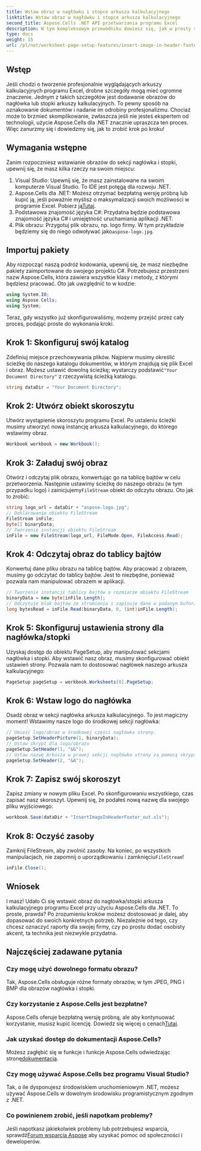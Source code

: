 ```yaml
---
title: Wstaw obraz w nagłówku i stopce arkusza kalkulacyjnego
linktitle: Wstaw obraz w nagłówku i stopce arkusza kalkulacyjnego
second_title: Aspose.Cells .NET API przetwarzania programu Excel
description: W tym kompleksowym przewodniku dowiesz się, jak w prosty sposób wstawić obraz do nagłówka/stopki za pomocą Aspose.Cells for .NET.
type: docs
weight: 15
url: /pl/net/worksheet-page-setup-features/insert-image-in-header-footer/
---
```

## Wstęp
Jeśli chodzi o tworzenie profesjonalnie wyglądających arkuszy kalkulacyjnych programu Excel, drobne szczegóły mogą mieć ogromne znaczenie. Jednym z takich szczegółów jest dodawanie obrazów do nagłówka lub stopki arkuszy kalkulacyjnych. To pewny sposób na oznakowanie dokumentów i nadanie im odrobiny profesjonalizmu. Chociaż może to brzmieć skomplikowanie, zwłaszcza jeśli nie jesteś ekspertem od technologii, użycie Aspose.Cells dla .NET znacznie upraszcza ten proces. Więc zanurzmy się i dowiedzmy się, jak to zrobić krok po kroku!
## Wymagania wstępne
Zanim rozpoczniesz wstawianie obrazów do sekcji nagłówka i stopki, upewnij się, że masz kilka rzeczy na swoim miejscu:
1. Visual Studio: Upewnij się, że masz zainstalowane na swoim komputerze Visual Studio. To IDE jest potęgą dla rozwoju .NET.
2.  Aspose.Cells dla .NET: Możesz otrzymać bezpłatną wersję próbną lub kupić ją, jeśli poważnie myślisz o maksymalizacji swoich możliwości w programie Excel. Pobierz ją[Tutaj](https://releases.aspose.com/cells/net/).
3. Podstawowa znajomość języka C#: Przydatna będzie podstawowa znajomość języka C# i umiejętność uruchamiania aplikacji .NET.
4. Plik obrazu: Przygotuj plik obrazu, np. logo firmy. W tym przykładzie będziemy się do niego odwoływać jako`aspose-logo.jpg`.
## Importuj pakiety
Aby rozpocząć naszą podróż kodowania, upewnij się, że masz niezbędne pakiety zaimportowane do swojego projektu C#. Potrzebujesz przestrzeni nazw Aspose.Cells, która zawiera wszystkie klasy i metody, z którymi będziesz pracować.
Oto jak uwzględnić to w kodzie:
```csharp
using System.IO;
using Aspose.Cells;
using System;
```
Teraz, gdy wszystko już skonfigurowaliśmy, możemy przejść przez cały proces, podając proste do wykonania kroki.
## Krok 1: Skonfiguruj swój katalog
Zdefiniuj miejsce przechowywania plików.
 Najpierw musimy określić ścieżkę do naszego katalogu dokumentów, w którym znajdują się plik Excel i obraz. Możesz ustawić dowolną ścieżkę; wystarczy podstawić`"Your Document Directory"` z rzeczywistą ścieżką katalogu.
```csharp
string dataDir = "Your Document Directory";
```
## Krok 2: Utwórz obiekt skoroszytu
Utwórz wystąpienie skoroszytu programu Excel.
Po ustaleniu ścieżki musimy utworzyć nową instancję arkusza kalkulacyjnego, do którego wstawimy obraz. 
```csharp
Workbook workbook = new Workbook();
```
## Krok 3: Załaduj swój obraz
Otwórz i odczytaj plik obrazu, konwertując go na tablicę bajtów w celu przetworzenia.
Następnie ustawimy ścieżkę do naszego obrazu (w tym przypadku logo) i zainicjujemy`FileStream` obiekt do odczytu obrazu. Oto jak to zrobić:
```csharp
string logo_url = dataDir + "aspose-logo.jpg";
// Deklarowanie obiektu FileStream
FileStream inFile;
byte[] binaryData;
// Tworzenie instancji obiektu FileStream
inFile = new FileStream(logo_url, FileMode.Open, FileAccess.Read);
```
## Krok 4: Odczytaj obraz do tablicy bajtów
Konwertuj dane pliku obrazu na tablicę bajtów.
Aby pracować z obrazem, musimy go odczytać do tablicy bajtów. Jest to niezbędne, ponieważ pozwala nam manipulować obrazem w aplikacji.
```csharp
// Tworzenie instancji tablicy bajtów o rozmiarze obiektu FileStream
binaryData = new byte[inFile.Length];
// Odczytuje blok bajtów ze strumienia i zapisuje dane w podanym buforze tablicy bajtów.
long bytesRead = inFile.Read(binaryData, 0, (int)inFile.Length);
```
## Krok 5: Skonfiguruj ustawienia strony dla nagłówka/stopki
Uzyskaj dostęp do obiektu PageSetup, aby manipulować sekcjami nagłówka i stopki.
Aby wstawić nasz obraz, musimy skonfigurować obiekt ustawień strony. Pozwala nam to dostosować nagłówek naszego arkusza kalkulacyjnego:
```csharp
PageSetup pageSetup = workbook.Worksheets[0].PageSetup;
```
## Krok 6: Wstaw logo do nagłówka
Osadź obraz w sekcji nagłówka arkusza kalkulacyjnego.
To jest magiczny moment! Wstawimy nasze logo do środkowej sekcji nagłówka:
```csharp
// Umieść logo/obraz w środkowej części nagłówka strony.
pageSetup.SetHeaderPicture(1, binaryData);
// Ustaw skrypt dla logo/obrazu
pageSetup.SetHeader(1, "&G");
// Ustaw nazwę Arkusza w prawej sekcji nagłówka strony za pomocą skryptu
pageSetup.SetHeader(2, "&A");
```
## Krok 7: Zapisz swój skoroszyt
Zapisz zmiany w nowym pliku Excel.
Po skonfigurowaniu wszystkiego, czas zapisać nasz skoroszyt. Upewnij się, że podałeś nową nazwę dla swojego pliku wyjściowego:
```csharp
workbook.Save(dataDir + "InsertImageInHeaderFooter_out.xls");
```
## Krok 8: Oczyść zasoby
Zamknij FileStream, aby zwolnić zasoby.
 Na koniec, po wszystkich manipulacjach, nie zapomnij o uporządkowaniu i zamknięciu`FileStream`!
```csharp
inFile.Close();
```
## Wniosek
I masz! Udało Ci się wstawić obraz do nagłówka/stopki arkusza kalkulacyjnego programu Excel przy użyciu Aspose.Cells dla .NET. To proste, prawda? Po zrozumieniu kroków możesz dostosować je dalej, aby dopasować do swoich konkretnych potrzeb. Niezależnie od tego, czy chcesz oznaczyć raporty dla swojej firmy, czy po prostu dodać osobisty akcent, ta technika jest niezwykle przydatna. 
## Najczęściej zadawane pytania
### Czy mogę użyć dowolnego formatu obrazu?
Tak, Aspose.Cells obsługuje różne formaty obrazów, w tym JPEG, PNG i BMP dla obrazów nagłówka i stopki.
### Czy korzystanie z Aspose.Cells jest bezpłatne?
 Aspose.Cells oferuje bezpłatną wersję próbną, ale aby kontynuować korzystanie, musisz kupić licencję. Dowiedz się więcej o cenach[Tutaj](https://purchase.aspose.com/buy).
### Jak uzyskać dostęp do dokumentacji Aspose.Cells?
 Możesz zagłębić się w funkcje i funkcje Aspose.Cells odwiedzając stronę[dokumentacja](https://reference.aspose.com/cells/net/).
### Czy mogę używać Aspose.Cells bez programu Visual Studio?
Tak, o ile dysponujesz środowiskiem uruchomieniowym .NET, możesz używać Aspose.Cells w dowolnym środowisku programistycznym zgodnym z .NET.
### Co powinienem zrobić, jeśli napotkam problemy?
 Jeśli napotkasz jakiekolwiek problemy lub potrzebujesz wsparcia, sprawdź[Forum wsparcia Aspose](https://forum.aspose.com/c/cells/9) aby uzyskać pomoc od społeczności i deweloperów.